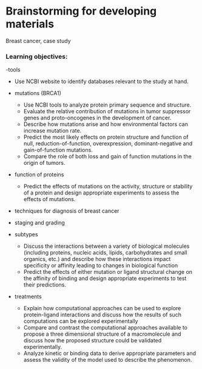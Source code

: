 # Brainstorming for developing materials

Breast cancer, case study


### Learning objectives: 

-tools
  - Use NCBI website to identify databases relevant to the study at hand.

- mutations (BRCA1)
  - Use	NCBI tools to	analyze	protein primary	sequence	and	structure.
  - Evaluate the relative contribution of mutations in tumor suppressor genes and proto-oncogenes in the development of cancer.
  - Describe how mutations arise and how environmental factors can increase mutation rate.
  - Predict the most likely effects on protein structure and function of null, reduction-of-function, overexpression, dominant-negative and gain-of-function mutations.
  - Compare the role of both loss and gain of function mutations in the origin of tumors.

- function of proteins
  - Predict	the	effects	of	mutations	on	the	activity,	structure	or	stability	of	a	protein	and	design	appropriate	experiments	to	assess	the	effects	of	mutations.

- techniques for diagnosis of breast cancer

- staging and grading
- subtypes
  - Discuss	the	interactions	between	a	variety	of	biological molecules	(including	proteins,	nucleic	acids,	lipids,	carbohydrates	and	small	organics,	etc.)	and	describe	how	these	interactions	impact	specificity	or	affinity	leading	to	 changes	in	biological	function
  - Predict	the	effects	of	either	mutation	or	ligand	structural	change	on	the	affinity	of	binding	and	design	appropriate	experiments	to	test	their	predictions.

- treatments
  - Explain	how	computational	approaches	can	be	used	to	explore	protein-ligand	interactions	and	discuss	how	the	results	of	such	computations	can	be	explored	experimentally
  - Compare	and	contrast	the	computational	approaches	available	to	propose	a	three	dimensional	structure	of	a	macromolecule	and	discuss	how	the	proposed	structure	could	be	validated	experimentally.
  - Analyze	kinetic	or	binding	data	to	derive	appropriate	parameters	and	assess	the	validity	of	the	model	used	to	describe the	phenomenon.
